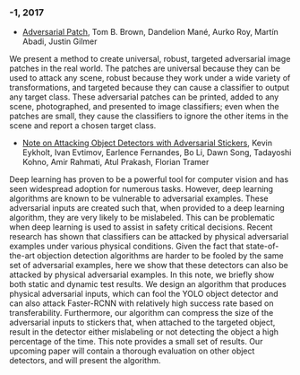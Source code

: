 ### -1, 2017
- [Adversarial Patch](http://arxiv.org/abs/1712.09665v1), Tom B. Brown, Dandelion Mané, Aurko Roy, Martín Abadi, Justin Gilmer

We present a method to create universal, robust, targeted adversarial image
patches in the real world. The patches are universal because they can be used
to attack any scene, robust because they work under a wide variety of
transformations, and targeted because they can cause a classifier to output any
target class. These adversarial patches can be printed, added to any scene,
photographed, and presented to image classifiers; even when the patches are
small, they cause the classifiers to ignore the other items in the scene and
report a chosen target class.

- [Note on Attacking Object Detectors with Adversarial Stickers](http://arxiv.org/abs/1712.08062v1), Kevin Eykholt, Ivan Evtimov, Earlence Fernandes, Bo Li, Dawn Song, Tadayoshi Kohno, Amir Rahmati, Atul Prakash, Florian Tramer

Deep learning has proven to be a powerful tool for computer vision and has
seen widespread adoption for numerous tasks. However, deep learning algorithms
are known to be vulnerable to adversarial examples. These adversarial inputs
are created such that, when provided to a deep learning algorithm, they are
very likely to be mislabeled. This can be problematic when deep learning is
used to assist in safety critical decisions. Recent research has shown that
classifiers can be attacked by physical adversarial examples under various
physical conditions. Given the fact that state-of-the-art objection detection
algorithms are harder to be fooled by the same set of adversarial examples,
here we show that these detectors can also be attacked by physical adversarial
examples. In this note, we briefly show both static and dynamic test results.
We design an algorithm that produces physical adversarial inputs, which can
fool the YOLO object detector and can also attack Faster-RCNN with relatively
high success rate based on transferability. Furthermore, our algorithm can
compress the size of the adversarial inputs to stickers that, when attached to
the targeted object, result in the detector either mislabeling or not detecting
the object a high percentage of the time. This note provides a small set of
results. Our upcoming paper will contain a thorough evaluation on other object
detectors, and will present the algorithm.


